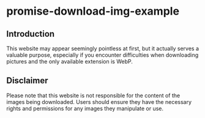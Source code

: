 # promise-download-img-example

## Introduction
This website may appear seemingly pointless at first, but it actually serves a valuable purpose, especially if you encounter difficulties when downloading pictures and the only available extension is WebP.

## Disclaimer
Please note that this website is not responsible for the content of the images being downloaded. Users should ensure they have the necessary rights and permissions for any images they manipulate or use.
